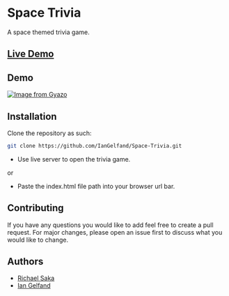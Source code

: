 # Space Trivia

A space themed trivia game.

## [Live Demo](https://iangelfand.github.io/Space-Trivia/)

## Demo

[![Image from Gyazo](https://i.gyazo.com/306b23a1b679852537a7e1f2a59c90fc.gif)](https://gyazo.com/306b23a1b679852537a7e1f2a59c90fc)

## Installation

Clone the repository as such:

```bash
git clone https://github.com/IanGelfand/Space-Trivia.git
```
* Use live server to open the trivia game.

or

* Paste the index.html file path into your browser url bar.

## Contributing
If you have any questions you would like to add feel free to create a pull request. For major changes, please open an issue first to discuss what you would like to change.

## Authors
* [Richael Saka](https://github.com/RichaelSaka)
* [Ian Gelfand](https://github.com/IanGelfand)
